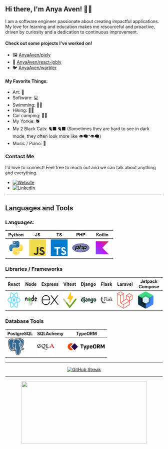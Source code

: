 ## Hi there, I'm Anya Aven! 👋😊
<div>
I am a software engineer passionate about creating impactful applications. My love for learning and education makes me resourceful and proactive, driven by curiosity and a dedication to continuous improvement.


#### Check out some projects I've worked on!
- 🖼️  [AnyaAven/pixly](https://github.com/AnyaAven/pixly)
- 💼 [AnyaAven/react-jobly](https://github.com/AnyaAven/react-jobly)
- 🐦 [AnyaAven/warbler](https://github.com/AnyaAven/warbler)

#### My Favorite Things: 
- Art: 🎨
- Software: 💻
- Swimming: 🏊‍♀️
- Hiking: 🥾🌲
- Car camping: 🚗🌲
- My Yorkie: 🐕
- My 2 Black Cats: 🐈‍⬛  🐈‍⬛ (Sometimes they are hard to see in dark mode, they often look more like 👁️‍🗨️^👁️‍🗨️)
- Music / Piano: 🎹

### Contact Me
I'd love to connect! Feel free to reach out and we can talk about anything and everything.
- [![Website](https://img.shields.io/badge/Website-%23000000?style=flat&logo=google-chrome&logoColor=white)](https://anyaaven.com)
- [![LinkedIn](https://img.shields.io/badge/LinkedIn-%23000000?style=flat&logo=linkedin&logoColor=white)](https://www.linkedin.com/in/anya-aven/)

---
## Languages and Tools 
<div>

### Languages:
| Python | JS | TS | PHP| Kotlin |
|----------|----------|----------|----------|----------|
|  <img src="https://github.com/devicons/devicon/blob/master/icons/python/python-original.svg" title="Python"  alt="Python" width="55" height="55"/> | <img src="https://github.com/devicons/devicon/blob/master/icons/javascript/javascript-original.svg" title="JavaScript" alt="JavaScript" width="55" height="55"/> |  <img src="https://github.com/devicons/devicon/blob/master/icons/typescript/typescript-original.svg" title="TypeScript" alt="TypeScript" width="55" height="55"/>| <img src="https://github.com/devicons/devicon/blob/master/icons/php/php-original.svg" title="PHP" alt="PHP" width="55" height="55"/> |   <img src="https://github.com/devicons/devicon/blob/master/icons/kotlin/kotlin-original.svg" title="Kotlin" alt="Kotlin" width="55" height="55"/> | 

### Libraries / Frameworks
| React | Node | Express | Vitest | Django | Flask | Laravel | Jetpack Compose |
|----------|----------|----------|-----|-----|-----|-----|-----|
<img src="https://github.com/devicons/devicon/blob/master/icons/react/react-original.svg" title="React" alt="React" width="55" height="55"/> | <img src="https://github.com/devicons/devicon/blob/master/icons/nodejs/nodejs-original-wordmark.svg" title="Node.js" alt="Node.js" width="55" height="55"/> | <img src="https://github.com/devicons/devicon/blob/master/icons/express/express-original.svg" title="Express" alt="Express" width="55" height="55"/> | <img src="https://github.com/devicons/devicon/blob/master/icons/vitest/vitest-original.svg" title="Vitest" alt="Vitest" width="55" height="55"/> | <img src="https://github.com/devicons/devicon/blob/master/icons/django/django-plain-wordmark.svg" title="Django" alt="Django" width="55" height="55"/> | <img src="https://github.com/devicons/devicon/blob/master/icons/flask/flask-original-wordmark.svg" title="Flask" alt="Flask" width="55" height="55"/> |  <img src="https://github.com/devicons/devicon/blob/master/icons/laravel/laravel-original.svg" title="Laravel" alt="Laravel" width="55" height="55"/> | <img src="https://github.com/devicons/devicon/blob/master/icons/jetpackcompose/jetpackcompose-original.svg" title="Jetpack Compose" alt="Jetpack Compose" width="55" height="55"/> |

### Database Tools
| PostgreSQL | SQLAchemy | TypeORM |
|----------|----------|----------|
<img src="https://github.com/devicons/devicon/blob/master/icons/postgresql/postgresql-original.svg" title="PostgreSQL" alt="PostgreSQL" width="55" height="55"/> | <img src="https://github.com/devicons/devicon/blob/master/icons/sqlalchemy/sqlalchemy-original.svg" title="SQLAlchemy" alt="SQLAlchemy" width="55" height="55"/> | <img src="https://github.com/typeorm/typeorm/raw/master/resources/logo_big.png" title="TypeORM" alt="TypeORM" width="119" height="55"/>

--- 
<p align="center">
  <a href="https://git.io/streak-stats"><img src="https://streak-stats.demolab.com?user=AnyaAven&theme=highcontrast&mode=weekly" alt="GitHub Streak" /></a>
</p>

--- 

<p align="center">
  <img width="400" height="200" src="https://github-readme-stats.vercel.app/api/top-langs/?username=AnyaAven&layout=compact&theme=vision-friendly-dark&hide=jinja,CSS&size_weight=0.5&count_weight=0.5">
</p>

<!-- TODO: Add snake game w/ GitHub Actions: https://github.com/Platane/snk--> 
